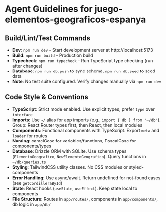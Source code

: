 # Agent Guidelines for juego-elementos-geograficos-espanya

## Build/Lint/Test Commands
- **Dev**: `npm run dev` - Start development server at http://localhost:5173
- **Build**: `npm run build` - Production build
- **Typecheck**: `npm run typecheck` - Run TypeScript type checking (run after changes)
- **Database**: `npm run db:push` to sync schema, `npm run db:seed` to seed data
- **Note**: No test suite configured. Verify changes manually via `npm run dev`

## Code Style & Conventions
- **TypeScript**: Strict mode enabled. Use explicit types, prefer `type` over `interface`
- **Imports**: Use `~/` alias for app imports (e.g., `import { db } from "~/db"`). Group: React Router types first, then React, then local modules
- **Components**: Functional components with TypeScript. Export `meta` and `loader` for routes
- **Naming**: camelCase for variables/functions, PascalCase for components/types
- **Database**: Drizzle ORM with SQLite. Use schema types (`ElementoGeografico`, `NewElementoGeografico`). Query functions in `~/db/queries.ts`
- **Styling**: TailwindCSS utility classes. No CSS modules or styled-components
- **Error Handling**: Use async/await. Return undefined for not-found cases (see `getCordilleraById`)
- **State**: React hooks (`useState`, `useEffect`). Keep state local to components
- **File Structure**: Routes in `app/routes/`, components in `app/components/`, db logic in `app/db/`
